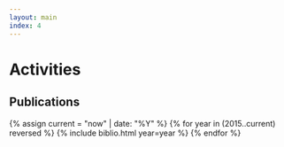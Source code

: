 ```yaml
---
layout: main
index: 4
---
```


# Activities

## Publications

{% assign current = "now" | date: "%Y" %}
{% for year in (2015..current) reversed %}
   {% include biblio.html year=year %}
{% endfor %}

